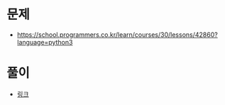 # 문제
- https://school.programmers.co.kr/learn/courses/30/lessons/42860?language=python3


# 풀이
- [링크](https://velog.io/@malgam/Lv2-%EC%A1%B0%EC%9D%B4%EC%8A%A4%ED%8B%B1)
